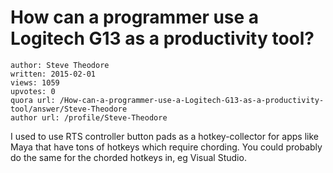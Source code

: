 # How can a programmer use a Logitech G13 as a productivity tool?

	author: Steve Theodore
	written: 2015-02-01
	views: 1059
	upvotes: 0
	quora url: /How-can-a-programmer-use-a-Logitech-G13-as-a-productivity-tool/answer/Steve-Theodore
	author url: /profile/Steve-Theodore


I used to use RTS controller button pads as a hotkey-collector for apps like Maya that have tons of hotkeys which require chording. You could probably do the same for the chorded hotkeys in, eg Visual Studio.

